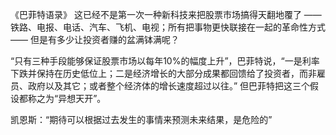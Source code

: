 《巴菲特语录》
这已经不是第一次一种新科技来把股票市场搞得天翻地覆了 ——
铁路、电报、电话、汽车、飞机、电视；所有把事物更快联接在一起的革命性方式 —— 但是有多少让投资者赚的盆满钵满呢？

“只有三种手段能够保证股票市场以每年10%的幅度上升”，巴菲特说，“一是利率下跌并保持在历史低位上；二是经济增长的大部分成果都回馈给了投资者，而非雇员、政府以及其它；或者整个经济体的增长速度超过以往。”
但巴菲特把这三个假设都称之为“异想天开”。

凯恩斯：“期待可以根据过去发生的事情来预测未来结果，是危险的”